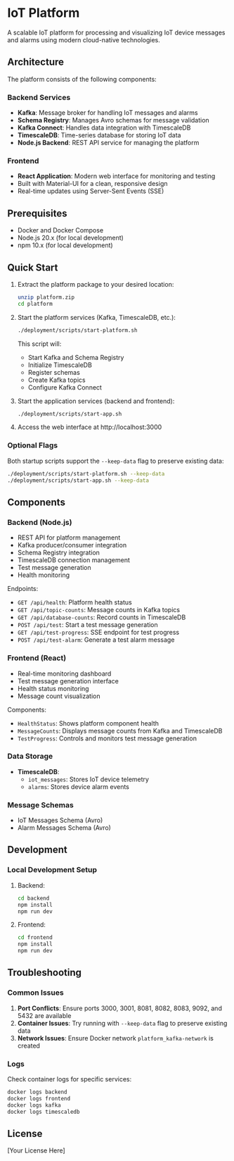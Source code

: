 # IoT Platform

A scalable IoT platform for processing and visualizing IoT device messages and alarms using modern cloud-native technologies.

## Architecture

The platform consists of the following components:

### Backend Services
- **Kafka**: Message broker for handling IoT messages and alarms
- **Schema Registry**: Manages Avro schemas for message validation
- **Kafka Connect**: Handles data integration with TimescaleDB
- **TimescaleDB**: Time-series database for storing IoT data
- **Node.js Backend**: REST API service for managing the platform

### Frontend
- **React Application**: Modern web interface for monitoring and testing
- Built with Material-UI for a clean, responsive design
- Real-time updates using Server-Sent Events (SSE)

## Prerequisites

- Docker and Docker Compose
- Node.js 20.x (for local development)
- npm 10.x (for local development)

## Quick Start

1. Extract the platform package to your desired location:
   ```bash
   unzip platform.zip
   cd platform
   ```

2. Start the platform services (Kafka, TimescaleDB, etc.):
   ```bash
   ./deployment/scripts/start-platform.sh
   ```

   This script will:
   - Start Kafka and Schema Registry
   - Initialize TimescaleDB
   - Register schemas
   - Create Kafka topics
   - Configure Kafka Connect

3. Start the application services (backend and frontend):
   ```bash
   ./deployment/scripts/start-app.sh
   ```

4. Access the web interface at http://localhost:3000

### Optional Flags

Both startup scripts support the `--keep-data` flag to preserve existing data:
```bash
./deployment/scripts/start-platform.sh --keep-data
./deployment/scripts/start-app.sh --keep-data
```

## Components

### Backend (Node.js)
- REST API for platform management
- Kafka producer/consumer integration
- Schema Registry integration
- TimescaleDB connection management
- Test message generation
- Health monitoring

Endpoints:
- `GET /api/health`: Platform health status
- `GET /api/topic-counts`: Message counts in Kafka topics
- `GET /api/database-counts`: Record counts in TimescaleDB
- `POST /api/test`: Start a test message generation
- `GET /api/test-progress`: SSE endpoint for test progress
- `POST /api/test-alarm`: Generate a test alarm message

### Frontend (React)
- Real-time monitoring dashboard
- Test message generation interface
- Health status monitoring
- Message count visualization

Components:
- `HealthStatus`: Shows platform component health
- `MessageCounts`: Displays message counts from Kafka and TimescaleDB
- `TestProgress`: Controls and monitors test message generation

### Data Storage
- **TimescaleDB**:
  - `iot_messages`: Stores IoT device telemetry
  - `alarms`: Stores device alarm events

### Message Schemas
- IoT Messages Schema (Avro)
- Alarm Messages Schema (Avro)

## Development

### Local Development Setup

1. Backend:
   ```bash
   cd backend
   npm install
   npm run dev
   ```

2. Frontend:
   ```bash
   cd frontend
   npm install
   npm run dev
   ```

## Troubleshooting

### Common Issues

1. **Port Conflicts**: Ensure ports 3000, 3001, 8081, 8082, 8083, 9092, and 5432 are available
2. **Container Issues**: Try running with `--keep-data` flag to preserve existing data
3. **Network Issues**: Ensure Docker network `platform_kafka-network` is created

### Logs

Check container logs for specific services:
```bash
docker logs backend
docker logs frontend
docker logs kafka
docker logs timescaledb
```

## License

[Your License Here]
